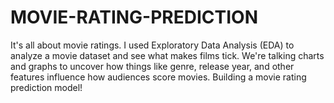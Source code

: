 # MOVIE-RATING-PREDICTION
It's all about movie ratings. I used Exploratory Data Analysis (EDA) to analyze a movie dataset and see what makes films tick. We're talking charts and graphs to uncover how things like genre, release year, and other features influence how audiences score movies. Building a movie rating prediction model!
